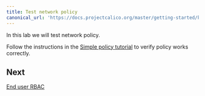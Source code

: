 ```yaml
---
title: Test network policy
canonical_url: 'https://docs.projectcalico.org/master/getting-started/kubernetes/installation/hardway/test-network-policy'
---
```


In this lab we will test network policy.

Follow the instructions in the [Simple policy tutorial](/{{page.version}}/security/simple-policy) to verify policy works correctly.

## Next

[End user RBAC](./end-user-rbac)
